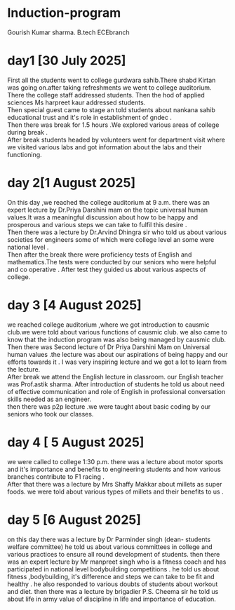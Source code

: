 # Induction-program
Gourish Kumar sharma.                                         B.tech ECEbranch
# day1 [30 July 2025]

First all the students went to college gurdwara sahib.There shabd Kirtan was going on.after taking refreshments we went to college auditorium.<br>
There the college staff addressed students. Then the hod of applied sciences Ms harpreet kaur addressed students.<br>
Then special guest came to stage an told students about nankana sahib educational trust and it's role in establishment of gndec .<br>
 Then there was break for 1.5 hours .We explored various areas of college during break .<br>
After break students headed by volunteers went for department visit where 
we visited various labs and got information about the labs and their functioning.

# day 2[1 August 2025]

On this day ,we reached the college auditorium at 9 a.m. there was an expert lecture by Dr.Priya Darshini mam on the topic universal human values.It was a meaningful discussion about how to be happy and prosperous and various steps we can take to fulfil this desire .<br>
Then there was a lecture by Dr.Arvind Dhingra sir who told us about various societies for engineers some of which were college level an some were national level .<br>
Then after the break there were proficiency tests of English and mathematics.The tests were conducted by our seniors who were helpful and co operative . After test they guided us about various aspects of college. 

# day 3 [4 August 2025]

we reached college auditorium ,where we got introduction to causmic club.we were told about various functions of causmic club. we also came to know that the induction program was also being managed by causmic club.<br>
Then there was Second lecture of Dr Priya Darshini Mam  on Universal human values .the lecture was about our aspirations of being happy and our efforts towards it . I was very inspiring lecture and we got  a lot to learn from the lecture.<br>
 After break we attend the English lecture in classroom. our English teacher was Prof.astik sharma. After introduction of students he told us about need of effective communication and role of English in professional conversation skills needed as an engineer.<br>
 then there was p2p lecture .we were taught about basic coding by our seniors who took our classes. 

# day 4 [ 5 August 2025]

we were called to college 1:30 p.m. there was  a lecture about motor sports and it's importance and benefits to engineering students and how various branches contribute to F1 racing . <br>
After that there was a lecture by Mrs Shaffy Makkar about millets as super foods.  we were told about various types of millets and their benefits to us .

# day 5 [6 August 2025]

on this day there was  a lecture by Dr Parminder singh (dean- students welfare committee) he told us about various committees in college and various practices to ensure all round development of students.
 then there was an expert lecture by Mr manpreet singh who is a fitness coach and has  participated in national level bodybuilding competitions . he told us about fitness ,bodybuilding, it's difference and steps we can take to be fit and healthy . he also responded to various doubts of students about workout and diet. then there was a lecture by brigadier P.S. Cheema sir he told us about life in army value of discipline in life and importance of education. 
